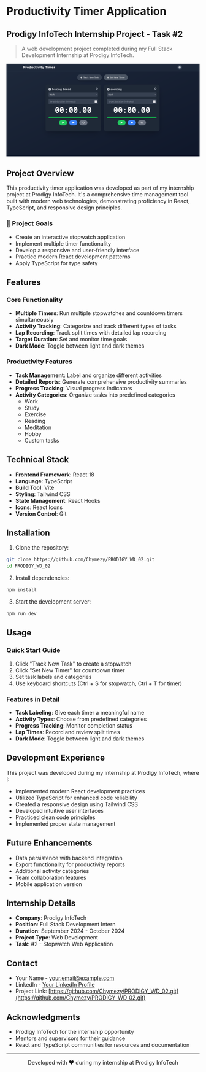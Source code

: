 # Productivity Timer Application

## Prodigy InfoTech Internship Project - Task #2
> A web development project completed during my Full Stack Development Internship at Prodigy InfoTech.

![Productivity Timer Screenshot](./public/stopwatch.png)

## Project Overview

This productivity timer application was developed as part of my internship project at Prodigy InfoTech. It's a comprehensive time management tool built with modern web technologies, demonstrating proficiency in React, TypeScript, and responsive design principles.

### 🎯 Project Goals
- Create an interactive stopwatch application
- Implement multiple timer functionality
- Develop a responsive and user-friendly interface
- Practice modern React development patterns
- Apply TypeScript for type safety

## Features

### Core Functionality
- **Multiple Timers**: Run multiple stopwatches and countdown timers simultaneously
- **Activity Tracking**: Categorize and track different types of tasks
- **Lap Recording**: Track split times with detailed lap recording
- **Target Duration**: Set and monitor time goals
- **Dark Mode**: Toggle between light and dark themes

### Productivity Features
- **Task Management**: Label and organize different activities
- **Detailed Reports**: Generate comprehensive productivity summaries
- **Progress Tracking**: Visual progress indicators
- **Activity Categories**: Organize tasks into predefined categories
  - Work
  - Study
  - Exercise
  - Reading
  - Meditation
  - Hobby
  - Custom tasks

## Technical Stack

- **Frontend Framework**: React 18
- **Language**: TypeScript
- **Build Tool**: Vite
- **Styling**: Tailwind CSS
- **State Management**: React Hooks
- **Icons**: React Icons
- **Version Control**: Git

## Installation

1. Clone the repository:
```bash
git clone https://github.com/Chymezy/PRODIGY_WD_02.git
cd PRODIGY_WD_02
```

2. Install dependencies:
```bash
npm install
```

3. Start the development server:
```bash
npm run dev
```

## Usage

### Quick Start Guide
1. Click "Track New Task" to create a stopwatch
2. Click "Set New Timer" for countdown timer
3. Set task labels and categories
4. Use keyboard shortcuts (Ctrl + S for stopwatch, Ctrl + T for timer)

### Features in Detail
- **Task Labeling**: Give each timer a meaningful name
- **Activity Types**: Choose from predefined categories
- **Progress Tracking**: Monitor completion status
- **Lap Times**: Record and review split times
- **Dark Mode**: Toggle between light and dark themes

## Development Experience

This project was developed during my internship at Prodigy InfoTech, where I:
- Implemented modern React development practices
- Utilized TypeScript for enhanced code reliability
- Created a responsive design using Tailwind CSS
- Developed intuitive user interfaces
- Practiced clean code principles
- Implemented proper state management

## Future Enhancements

- Data persistence with backend integration
- Export functionality for productivity reports
- Additional activity categories
- Team collaboration features
- Mobile application version

## Internship Details

- **Company**: Prodigy InfoTech
- **Position**: Full Stack Development Intern
- **Duration**: September 2024 - October 2024
- **Project Type**: Web Development
- **Task**: #2 - Stopwatch Web Application

## Contact

- Your Name - [your.email@example.com](mailto:chymezy332@gmail.com)
- LinkedIn - [Your LinkedIn Profile](https://linkedin.com/in/Chymezy)
- Project Link: [https://github.com/Chymezy/PRODIGY_WD_02.git](https://github.com/Chymezy/PRODIGY_WD_02.git)

## Acknowledgments

- Prodigy InfoTech for the internship opportunity
- Mentors and supervisors for their guidance
- React and TypeScript communities for resources and documentation

---
<p align="center">Developed with ❤️ during my internship at Prodigy InfoTech</p>
